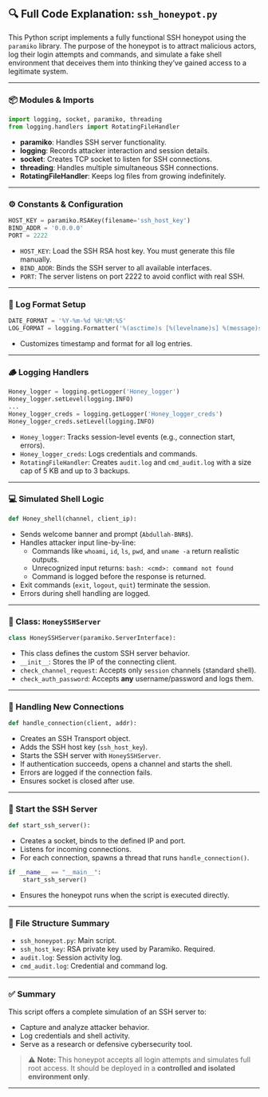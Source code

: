 ## 🔍 Full Code Explanation: `ssh_honeypot.py`

This Python script implements a fully functional SSH honeypot using the `paramiko` library. The purpose of the honeypot is to attract malicious actors, log their login attempts and commands, and simulate a fake shell environment that deceives them into thinking they’ve gained access to a legitimate system.

---

### 📦 Modules & Imports

```python
import logging, socket, paramiko, threading
from logging.handlers import RotatingFileHandler
```

- **paramiko**: Handles SSH server functionality.
- **logging**: Records attacker interaction and session details.
- **socket**: Creates TCP socket to listen for SSH connections.
- **threading**: Handles multiple simultaneous SSH connections.
- **RotatingFileHandler**: Keeps log files from growing indefinitely.

---

### ⚙️ Constants & Configuration

```python
HOST_KEY = paramiko.RSAKey(filename='ssh_host_key')
BIND_ADDR = '0.0.0.0'
PORT = 2222
```

- `HOST_KEY`: Load the SSH RSA host key. You must generate this file manually.
- `BIND_ADDR`: Binds the SSH server to all available interfaces.
- `PORT`: The server listens on port 2222 to avoid conflict with real SSH.

---

### 🧾 Log Format Setup

```python
DATE_FORMAT = '%Y-%m-%d %H:%M:%S'
LOG_FORMAT = logging.Formatter('%(asctime)s [%(levelname)s] %(message)s', datefmt=DATE_FORMAT)
```

- Customizes timestamp and format for all log entries.

---

### 🪵 Logging Handlers

```python
Honey_logger = logging.getLogger('Honey_logger')
Honey_logger.setLevel(logging.INFO)
...
Honey_logger_creds = logging.getLogger('Honey_logger_creds')
Honey_logger_creds.setLevel(logging.INFO)
```

- `Honey_logger`: Tracks session-level events (e.g., connection start, errors).
- `Honey_logger_creds`: Logs credentials and commands.
- `RotatingFileHandler`: Creates `audit.log` and `cmd_audit.log` with a size cap of 5 KB and up to 3 backups.

---

### 💻 Simulated Shell Logic

```python
def Honey_shell(channel, client_ip):
```

- Sends welcome banner and prompt (`Abdullah-BNR$`).
- Handles attacker input line-by-line:
  - Commands like `whoami`, `id`, `ls`, `pwd`, and `uname -a` return realistic outputs.
  - Unrecognized input returns: `bash: <cmd>: command not found`
  - Command is logged before the response is returned.
- Exit commands (`exit`, `logout`, `quit`) terminate the session.
- Errors during shell handling are logged.

---

### 🧠 Class: `HoneySSHServer`

```python
class HoneySSHServer(paramiko.ServerInterface):
```

- This class defines the custom SSH server behavior.
- `__init__`: Stores the IP of the connecting client.
- `check_channel_request`: Accepts only `session` channels (standard shell).
- `check_auth_password`: Accepts **any** username/password and logs them.

---

### 🔄 Handling New Connections

```python
def handle_connection(client, addr):
```

- Creates an SSH Transport object.
- Adds the SSH host key (`ssh_host_key`).
- Starts the SSH server with `HoneySSHServer`.
- If authentication succeeds, opens a channel and starts the shell.
- Errors are logged if the connection fails.
- Ensures socket is closed after use.

---

### 🚀 Start the SSH Server

```python
def start_ssh_server():
```

- Creates a socket, binds to the defined IP and port.
- Listens for incoming connections.
- For each connection, spawns a thread that runs `handle_connection()`.

```python
if __name__ == "__main__":
    start_ssh_server()
```

- Ensures the honeypot runs when the script is executed directly.

---

### 📂 File Structure Summary

- `ssh_honeypot.py`: Main script.
- `ssh_host_key`: RSA private key used by Paramiko. Required.
- `audit.log`: Session activity log.
- `cmd_audit.log`: Credential and command log.

---

### ✅ Summary

This script offers a complete simulation of an SSH server to:

- Capture and analyze attacker behavior.
- Log credentials and shell activity.
- Serve as a research or defensive cybersecurity tool.

> ⚠️ **Note:** This honeypot accepts all login attempts and simulates full root access. It should be deployed in a **controlled and isolated environment only**.

---

